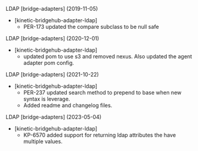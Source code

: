 LDAP [bridge-adapters] (2019-11-05)
  * [kinetic-bridgehub-adapter-ldap] 
    * PER-173 updated the compare subclass to be null safe

LDAP [bridge-adapters] (2020-12-01)
  * [kinetic-bridgehub-adapter-ldap] 
    * updated pom to use s3 and removed nexus.  Also updated the agent adapter pom config.

LDAP [bridge-adapters] (2021-10-22)
  * [kinetic-bridgehub-adapter-ldap] 
    * PER-237 updated search method to prepend to base when new syntax is leverage.  
    * Added readme and changelog files.

LDAP [bridge-adapters] (2023-05-04)
  * [kinetic-bridgehub-adapter-ldap] 
    * KP-6570 added support for returning ldap attributes the have multiple values.